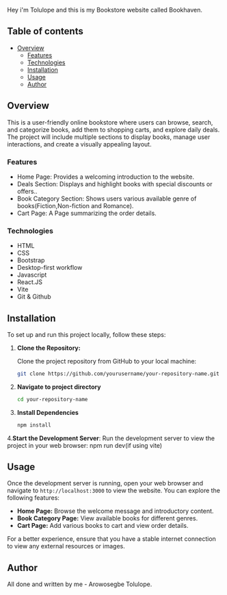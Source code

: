 Hey i'm Tolulope and this is my Bookstore website called Bookhaven.

## Table of contents

- [Overview](#overview)
  - [Features ](#features)
  - [Technologies](#technologies)
  - [Installation](#installation)
  - [Usage](#usage)
  - [Author](#author)

## Overview
This is a user-friendly online bookstore where users can browse, search, and categorize books, add them to  shopping carts, and explore daily deals.
The project will include multiple sections to display books, manage user interactions, and create a visually appealing layout.
### Features
- Home Page: Provides a welcoming introduction to the website.
- Deals Section: Displays and highlight books with special discounts or offers..
- Book Category Section: Shows users various available genre of books(Fiction,Non-fiction and Romance).
- Cart Page: A Page summarizing the order details.
  
### Technologies

- HTML
- CSS
- Bootstrap
- Desktop-first workflow
- Javascript
- React.JS
- Vite
- Git & Github
## Installation

To set up and run this project locally, follow these steps:

1. **Clone the Repository:**

   Clone the project repository from GitHub to your local machine:

   ```bash
   git clone https://github.com/yourusername/your-repository-name.git
2. **Navigate to project directory**
   ```bash
   cd your-repository-name
   
3. **Install Dependencies**
   ```bash
   npm install
4.**Start the Development Server**:
Run the development server to view the project in your web browser:
npm run dev(if using vite)

## Usage
Once the development server is running, open your web browser and navigate to `http://localhost:3000` to view the website. You can explore the following features:

- **Home Page:** Browse the welcome message and introductory content.
- **Book Category Page:** View available books for different genres.
- **Cart Page:** Add various books to cart and view order details.

For a better experience, ensure that you have a stable internet connection to view any external resources or images.
## Author
 All done and written by me - Arowosegbe Tolulope.



